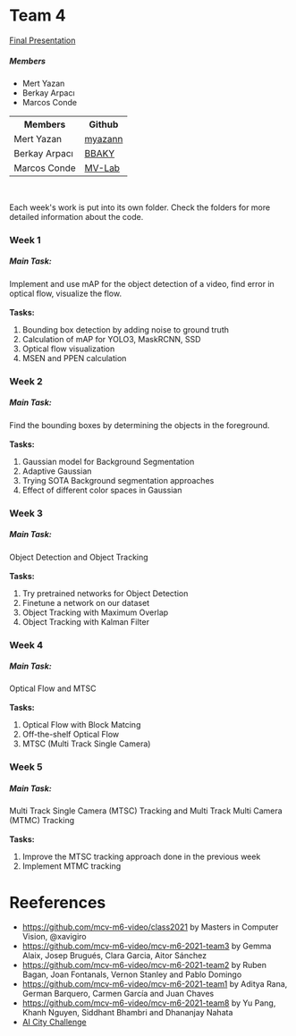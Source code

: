 # Team 4

<a href="https://docs.google.com/presentation/d/1b0QMpw4VCq5pxB1ervWR-RmGtVDo7NSKiWAb-98Pr3M/edit?usp=sharing"> Final Presentation </a>


<h5> Members </h5>
<ul>
<li> Mert Yazan </li>
<li> Berkay Arpacı </li>
<li> Marcos Conde </li>
</ul>

<table style="width:100%">
  <tr>
    <th>Members</th>
    <th>Github</th>
  </tr>
  <tr>
    <td>Mert Yazan</td>
    <td><a href="https://github.com/myazann"> myazann </a></td>
  </tr>
    <tr>
    <td>Berkay Arpacı</td>
    <td><a href="https://github.com/BBAKY"> BBAKY </a></td>

  </tr>
    <td>Marcos Conde</td>
    <td><a href="https://github.com/mv-lab"> MV-Lab </a></td>
  </tr>
</table>

<br>
  
Each week's work is put into its own folder. Check the folders for more detailed information about the code.

<h3> Week 1 </h3>
<h5> Main Task: </h5> 
Implement and use mAP for the object detection of a video, find error in optical flow, visualize the flow.
<br> <br>
<b> Tasks: </b>
<ol>
<li> Bounding box detection by adding noise to ground truth
<li> Calculation of mAP for YOLO3, MaskRCNN, SSD
<li> Optical flow visualization
<li> MSEN and PPEN calculation
</ol>

<h3> Week 2 </h3>
<h5> Main Task: </h5>
Find the bounding boxes by determining the objects in the foreground. 
<br> <br>
<b> Tasks: </b>
<ol>
<li> Gaussian model for Background Segmentation
<li> Adaptive Gaussian
<li> Trying SOTA Background segmentation approaches
<li> Effect of different color spaces in Gaussian
</ol>


<h3> Week 3 </h3>
<h5> Main Task: </h5>
Object Detection and Object Tracking
<br> <br>
<b> Tasks: </b>
<ol>
<li> Try pretrained networks for Object Detection
<li> Finetune a network on our dataset
<li> Object Tracking with Maximum Overlap
<li> Object Tracking with Kalman Filter
</ol>


<h3> Week 4 </h3>
<h5> Main Task: </h5>
Optical Flow and MTSC
<br> <br>
<b> Tasks: </b>
<ol>
<li> Optical Flow with Block Matcing
<li> Off-the-shelf Optical Flow
<li> MTSC (Multi Track Single Camera)
</ol>

<h3> Week 5 </h3>
<h5> Main Task: </h5>
Multi Track Single Camera (MTSC) Tracking and Multi Track Multi Camera (MTMC) Tracking
<br> <br>
<b> Tasks: </b>
<ol>
<li> Improve the MTSC tracking approach done in the previous week
<li> Implement MTMC tracking
</ol>

# Reeferences

- https://github.com/mcv-m6-video/class2021 by Masters in Computer Vision, @xavigiro 
- https://github.com/mcv-m6-video/mcv-m6-2021-team3 by Gemma Alaix, Josep Brugués, Clara Garcia, Aitor Sánchez
- https://github.com/mcv-m6-video/mcv-m6-2021-team2 by Ruben Bagan, Joan Fontanals, Vernon Stanley and Pablo Domingo
- https://github.com/mcv-m6-video/mcv-m6-2021-team1 by Aditya Rana, German Barquero, Carmen García and Juan Chaves
- https://github.com/mcv-m6-video/mcv-m6-2021-team8 by Yu Pang, Khanh Nguyen, Siddhant Bhambri and Dhananjay Nahata
- [AI City Challenge](https://www.aicitychallenge.org/2021-ai-city/)
